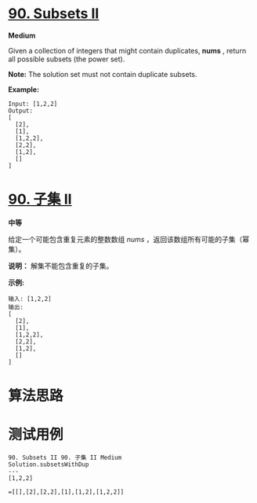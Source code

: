 # [90. Subsets II][enTitle]

**Medium**

Given a collection of integers that might contain duplicates, **nums** , return all possible subsets (the power set).

**Note:**  The solution set must not contain duplicate subsets.

**Example:** 

```
Input: [1,2,2]
Output:
[
  [2],
  [1],
  [1,2,2],
  [2,2],
  [1,2],
  []
]

```
# [90. 子集 II][cnTitle]

**中等**

给定一个可能包含重复元素的整数数组  *nums* ，返回该数组所有可能的子集（幂集）。

**说明：** 解集不能包含重复的子集。

**示例:** 

```
输入: [1,2,2]
输出:
[
  [2],
  [1],
  [1,2,2],
  [2,2],
  [1,2],
  []
]
```


# 算法思路

# 测试用例
```
90. Subsets II 90. 子集 II Medium
Solution.subsetsWithDup
---
[1,2,2]

=[[],[2],[2,2],[1],[1,2],[1,2,2]]
```

[enTitle]: https://leetcode.com/problems/subsets-ii/
[cnTitle]: https://leetcode-cn.com/problems/subsets-ii/
